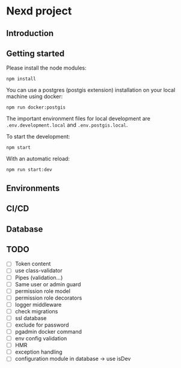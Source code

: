 # Nexd project

## Introduction

## Getting started

Please install the node modules:

`npm install`

You can use a postgres (postgis extension) installation on your local machine using docker:

`npm run docker:postgis`

The important environment files for local development are `.env.development.local` and `.env.postgis.local`.

To start the development:

`npm start`

With an automatic reload:

`npm run start:dev`

## Environments

## CI/CD

## Database

## TODO

- [ ] Token content
- [ ] use class-validator
- [ ] Pipes (validation...)
- [ ] Same user or admin guard
- [ ] permission role model
- [ ] permission role decorators
- [ ] logger middleware
- [ ] check migrations
- [ ] ssl database
- [ ] exclude for password
- [ ] pgadmin docker command
- [ ] env config validation
- [ ] HMR
- [ ] exception handling
- [ ] configuration module in database -> use isDev
